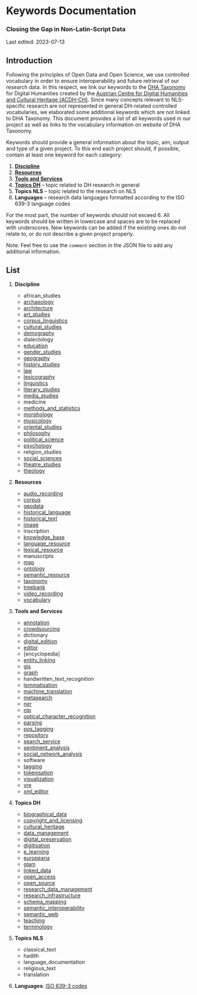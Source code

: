 # Keywords Documentation

### Closing the Gap in Non-Latin-Script Data

Last edited: 2023-07-13

## Introduction

Following the principles of Open Data and Open Science, we use controlled vocabulary in order to ensure interoperability and future retrieval of our research data. In this respect, we link our keywords to the [DHA Taxonomy](https://vocabs.acdh.oeaw.ac.at/en/) for Digital Humanities created by the [Austrian Centre for Digital Humanities and Cultural Heritage (ACDH-CH)](https://www.oeaw.ac.at/acdh/). Since many concepts relevant to NLS-specific research are not represented in general DH-related controlled vocabularies, we elaborated some additional keywords which are not linked to DHA Taxonomy. This document provides a list of all keywords used in our project as well as links to the vocabulary information on website of DHA Taxonomy.

Keywords should provide a general information about the topic, aim, output and type of a given project. To this end each project should, if possible, contain at least one keyword for each category:

1. **[Discipline](https://vocabs.acdh.oeaw.ac.at/dhataxonomy/Collection02)**
2. **[Resources](https://vocabs.acdh.oeaw.ac.at/dhataxonomy/Collection03)**
3. **[Tools and Services](https://vocabs.acdh.oeaw.ac.at/dhataxonomy/Collection04)**
4. **[Topics DH](https://vocabs.acdh.oeaw.ac.at/dhataxonomy/Collection05)** – topic related to DH research in general
5. **Topics NLS** – topic related to the research on NLS
6. **Languages** – research data languages formatted according to the ISO 639-3 language codes

For the most part, the number of keywords should not exceed 6. All keywords should be written in lowercase and spaces are to be replaced with underscores. New keywords can be added if the existing ones do not relate to, or do not describe a given project properly.

Note: Feel free to use the `comment` section in the JSON file to add any additional information.

## List

1. **Discipline**

   - african_studies
   - [archaeology](https://vocabs.acdh.oeaw.ac.at/dhataxonomy/Concept29)
   - [architecture](https://vocabs.acdh.oeaw.ac.at/dhataxonomy/Concept19)
   - [art_studies](https://vocabs.acdh.oeaw.ac.at/dhataxonomy/Concept20)
   - [corpus_linguistics](https://vocabs.acdh.oeaw.ac.at/dhataxonomy/Concept28.01)
   - [cultural_studies](https://vocabs.acdh.oeaw.ac.at/dhataxonomy/Concept30)
   - [demography](https://vocabs.acdh.oeaw.ac.at/dhataxonomy/Concept15)
   - dialectology
   - [education](https://vocabs.acdh.oeaw.ac.at/dhataxonomy/Concept17)
   - [gender_studies](https://vocabs.acdh.oeaw.ac.at/dhataxonomy/Concept11)
   - [geography](https://vocabs.acdh.oeaw.ac.at/dhataxonomy/Concept25)
   - [history_studies](https://vocabs.acdh.oeaw.ac.at/dhataxonomy/Concept32)
   - [law](https://vocabs.acdh.oeaw.ac.at/dhataxonomy/Concept22)
   - [lexicography](https://vocabs.acdh.oeaw.ac.at/dhataxonomy/Concept27)
   - [linguistics](https://vocabs.acdh.oeaw.ac.at/dhataxonomy/Concept28)
   - [literary_studies](https://vocabs.acdh.oeaw.ac.at/dhataxonomy/Concept31)
   - [media_studies](https://vocabs.acdh.oeaw.ac.at/dhataxonomy/Concept23)
   - medicine
   - [methods_and_statistics](https://vocabs.acdh.oeaw.ac.at/dhataxonomy/Concept21)
   - [morphology](https://vocabs.acdh.oeaw.ac.at/dhataxonomy/Concept28.02)
   - [musicology](https://vocabs.acdh.oeaw.ac.at/dhataxonomy/Concept8)
   - [oriental_studies](https://vocabs.acdh.oeaw.ac.at/dhataxonomy/Concept24)
   - [philosophy](https://vocabs.acdh.oeaw.ac.at/dhataxonomy/Concept26)
   - [political_science](https://vocabs.acdh.oeaw.ac.at/dhataxonomy/Concept10)
   - [psychology](https://vocabs.acdh.oeaw.ac.at/dhataxonomy/Concept14)
   - religion_studies
   - [social_sciences](https://vocabs.acdh.oeaw.ac.at/dhataxonomy/Concept9)
   - [theatre_studies](https://vocabs.acdh.oeaw.ac.at/dhataxonomy/Concept12)
   - [theology](https://vocabs.acdh.oeaw.ac.at/dhataxonomy/Concept13)

2. **Resources**

   - [audio_recording](https://vocabs.acdh.oeaw.ac.at/dhataxonomy/Concept33)
   - [corpus](https://vocabs.acdh.oeaw.ac.at/dhataxonomy/Concept39.01)
   - [geodata](https://vocabs.acdh.oeaw.ac.at/dhataxonomy/Concept36)
   - [historical_language](https://vocabs.acdh.oeaw.ac.at/dhataxonomy/Concept39.05)
   - [historical_text](https://vocabs.acdh.oeaw.ac.at/dhataxonomy/Concept39.03)
   - [image](https://vocabs.acdh.oeaw.ac.at/dhataxonomy/Concept38)
   - inscription
   - [knowledge_base](https://vocabs.acdh.oeaw.ac.at/dhataxonomy/Concept40.04)
   - [language_resource](https://vocabs.acdh.oeaw.ac.at/dhataxonomy/Concept39)
   - [lexical_resource](https://vocabs.acdh.oeaw.ac.at/dhataxonomy/Concept39.04)
   - manuscripts
   - [map](https://vocabs.acdh.oeaw.ac.at/dhataxonomy/Concept37)
   - [ontology](https://vocabs.acdh.oeaw.ac.at/dhataxonomy/Concept40.02)
   - [semantic_resource](https://vocabs.acdh.oeaw.ac.at/dhataxonomy/Concept40)
   - [taxonomy](https://vocabs.acdh.oeaw.ac.at/dhataxonomy/Concept40.01)
   - [treebank](https://vocabs.acdh.oeaw.ac.at/dhataxonomy/Concept39.02)
   - [video_recording](https://vocabs.acdh.oeaw.ac.at/dhataxonomy/Concept34)
   - [vocabulary](https://vocabs.acdh.oeaw.ac.at/dhataxonomy/Concept40.03)

3. **Tools and Services**

   - [annotation](https://vocabs.acdh.oeaw.ac.at/dhataxonomy/Concept52)
   - [crowdsourcing](https://vocabs.acdh.oeaw.ac.at/dhataxonomy/Concept54)
   - dictionary
   - [digital_edition](https://vocabs.acdh.oeaw.ac.at/dhataxonomy/Concept42)
   - [editor](https://vocabs.acdh.oeaw.ac.at/dhataxonomy/Concept53)
   - [encyclopedia]
   - [entity_linking](https://vocabs.acdh.oeaw.ac.at/dhataxonomy/Concept48.06)
   - [gis](https://vocabs.acdh.oeaw.ac.at/dhataxonomy/Concept47)
   - [graph](https://vocabs.acdh.oeaw.ac.at/dhataxonomy/Concept51.01)
   - handwritten_text_recognition
   - [lemmatisation](https://vocabs.acdh.oeaw.ac.at/dhataxonomy/Concept48.07)
   - [machine_translation](https://vocabs.acdh.oeaw.ac.at/dhataxonomy/Concept46)
   - [metasearch](https://vocabs.acdh.oeaw.ac.at/dhataxonomy/Concept45.01)
   - [ner](https://vocabs.acdh.oeaw.ac.at/dhataxonomy/Concept48.05)
   - [nlp](https://vocabs.acdh.oeaw.ac.at/dhataxonomy/Concept48)
   - [optical_character_recognition](https://vocabs.acdh.oeaw.ac.at/dhataxonomy/Concept41)
   - [parsing](https://vocabs.acdh.oeaw.ac.at/dhataxonomy/Concept48.04)
   - [pos_tagging](https://vocabs.acdh.oeaw.ac.at/dhataxonomy/Concept48.03)
   - [repository](https://vocabs.acdh.oeaw.ac.at/dhataxonomy/Concept43)
   - [search_service](https://vocabs.acdh.oeaw.ac.at/dhataxonomy/Concept45)
   - [sentiment_analysis](https://vocabs.acdh.oeaw.ac.at/dhataxonomy/Concept44)
   - [social_network_analysis](https://vocabs.acdh.oeaw.ac.at/dhataxonomy/Concept49)
   - software
   - [tagging](https://vocabs.acdh.oeaw.ac.at/dhataxonomy/Concept48.02)
   - [tokenisation](https://vocabs.acdh.oeaw.ac.at/dhataxonomy/Concept48.01)
   - [visualization](https://vocabs.acdh.oeaw.ac.at/dhataxonomy/Concept51)
   - [vre](https://vocabs.acdh.oeaw.ac.at/dhataxonomy/Concept50)
   - [xml_editor](https://vocabs.acdh.oeaw.ac.at/dhataxonomy/Concept53.01)

4. **Topics DH**

   - [biographical_data](https://vocabs.acdh.oeaw.ac.at/dhataxonomy/Concept69)
   - [copyright_and_licensing](https://vocabs.acdh.oeaw.ac.at/dhataxonomy/Concept57)
   - [cultural_heritage](https://vocabs.acdh.oeaw.ac.at/dhataxonomy/Concept65)
   - [data_management](https://vocabs.acdh.oeaw.ac.at/dhataxonomy/Concept67)
   - [digital_preservation](https://vocabs.acdh.oeaw.ac.at/dhataxonomy/Concept70)
   - [digitisation](https://vocabs.acdh.oeaw.ac.at/dhataxonomy/Concept68)
   - [e_learning](https://vocabs.acdh.oeaw.ac.at/dhataxonomy/Concept58)
   - [europeana](https://vocabs.acdh.oeaw.ac.at/dhataxonomy/Concept66.05)
   - [glam](https://vocabs.acdh.oeaw.ac.at/dhataxonomy/Concept64)
   - [linked_data](https://vocabs.acdh.oeaw.ac.at/dhataxonomy/Concept59.01)
   - [open_access](https://vocabs.acdh.oeaw.ac.at/dhataxonomy/Concept60)
   - [open_source](https://vocabs.acdh.oeaw.ac.at/dhataxonomy/Concept61)
   - [research_data_management](https://vocabs.acdh.oeaw.ac.at/dhataxonomy/Concept67.01)
   - [research_infrastructure](https://vocabs.acdh.oeaw.ac.at/dhataxonomy/Concept66)
   - [schema_mapping](https://vocabs.acdh.oeaw.ac.at/dhataxonomy/Concept56.01)
   - [semantic_interoperability](https://vocabs.acdh.oeaw.ac.at/dhataxonomy/Concept56)
   - [semantic_web](https://vocabs.acdh.oeaw.ac.at/dhataxonomy/Concept59)
   - [teaching](https://vocabs.acdh.oeaw.ac.at/dhataxonomy/Concept62)
   - [terminology](https://vocabs.acdh.oeaw.ac.at/dhataxonomy/Concept55)

5. **Topics NLS**

   - classical_text
   - hadith
   - language_documentation
   - religious_text
   - translation

6. **Languages**: [ISO 639-3 codes](https://iso639-3.sil.org/code_tables/639/data)
